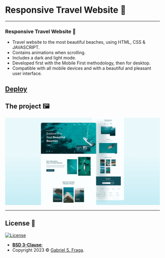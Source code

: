 # Responsive Travel Website 🌊
---
###  Responsive Travel Website 🌊

- Travel website to the most beautiful beaches, using HTML, CSS & JAVASCRIPT.
- Contains animations when scrolling.
- Includes a dark and light mode.
- Developed first with the Mobile First methodology, then for desktop.
- Compatible with all mobile devices and with a beautiful and pleasant user interface.

[Deploy](monumental-travel.netlify.app)
---

## The project 🖼️

![travel-website](preview.png)


---

## License :memo:

[![License](http://img.shields.io/:license-mit-green.svg?style=flat-square)](http://badges.mit-license.org)

- **[BSD 3-Clause](https://github.com/GabrielFraga962/Monumental_Travel_App/blob/main/LICENSE)**;
- Copyright 2023 © <a href="https://github.com/GabrielFraga962" target="_blank">Gabriel S. Fraga</a>.
